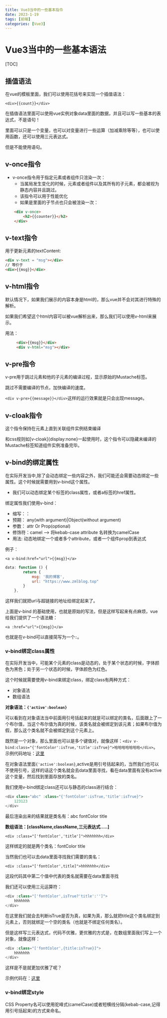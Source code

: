 ```yaml
---
title: Vue3当中的一些基本指令
date: 2023-1-19
tags: [前端]
categories: [Vue3]
---
```

# Vue3当中的一些基本语法
[TOC]

## 插值语法

在vue的模板里面，我们可以使用花括号来实现一个插值语法：

`<div>{{count}}</div>`

在插值语法里面可以使用vue实例对象data里面的数据，并且可以写一些基本的表达式，不是语句！

里面可以只是一个变量，也可以对变量进行一些运算（加减乘除等等），也可以使用函数，还可以使用三元表达式。

但是不能使用语句。

## v-once指令

- v-once指令用于指定元素或者组件只渲染一次：
	- 当属局发生变化的时候，元素或者组件以及其所有的子元素，都会被视为静态内容并且跳过。
	- 该指令可以用于性能优化
	- 如果是里面的子节点也只会被渲染一次：
```html
	<div v-once>
		<h2>{{counter}}</h2>
	</div>
```

## v-text指令

用于更新元素的textContent:

```html
<div v-text = "msg"></div>
// 等价于
<div>{{msg}}</div>
```

## v-html指令

默认情况下，如果我们展示的内容本身是html的，那么vue并不会对其进行特殊的解析。

如果我们希望这个html内容可以被vue解析出来，那么我们可以使用v-html来展示。

用法：

```html
	 <div>{{msg}}</div>
     <div v-html="msg"></div>
```

## v-pre指令

v-pre用于跳过元素和他的子元素的编译过程，显示原始的Mustache标签。

跳过不需要编译的节点，加快编译的速度。

`<div v-pre>{{message}}</div>`这样的运行效果就是只会出现message。

## v-cloak指令

这个指令保持在元素上直到关联组件实例结束编译

和css规则如[v-cloak]{display:none}一起使用时，这个指令可以隐藏未编译的Mustache标签知道组件实例准备完毕。

## v-bind的绑定属性 

在实际开发当中,除了会动态绑定一些内容之外，我们可能还会需要动态绑定一些属性。这个时候就需要用到v-bind这个属性。

- 我们可以动态绑定某个标签的class属性，或者a标签的href属性。 

绑定属性我们使用v-bind：

- 缩写：：
- 预期： any(with argument)|Object(without argument)
- 参数： attr Or Prop(optional)
- 修饰符：camel --> 将kebab-case attribute 名转换为camelCase
- 用法: 动态地绑定一个或者多个attribute，或者一个组件prop到表达式

例子：

`<a v-bind:href="url">{{msg}}</a>`

```js
data: function () {
        return {
            msg: '我的博客',
            url: "https://www.zmlblog.top"
        }
    },
```

这样我们就把url与超链接的地址给绑定起来了。

上面是v-bind 的基础使用，也就是原始的写法，但是这样写起来有点麻烦，vue给我们提供了一个语法糖：

`<a :href="url">{{msg}}</a>`

也就是在v-bind可以直接简写为一个`:`。

### v-bind绑定class属性

在实际开发当中，可能某个元素的class是动态的，处于某个状态的时候，字体颜色为黑色；处于另一个状态的时候，字体颜色为红色。

这个时候就需要使用v-bind来绑定class，绑定class有两种方式：

- 对象语法
- 数组语法

**对象语法：`{'active':boolean}`**

可以看到在对象语法当中前面用引号括起来的就是可以绑定的类名，后面跟上了一个布尔值，当这个布尔值为真的时候，该类名就会被绑定到该元素；如果布尔值为假，那么这个类名就不会被绑定到这个元素上。

既然是一个对象，那么里面也可以是多个键值对，就像这样：`<div v-bind:class="{'fontColor':isTrue,'title':isTrue}">哈哈哈哈哈哈哈</div>`。
示例代码地址：[这里](https://github.com/zml212/vue3_learn/blob/master/learn_vue3/03_v-bind%E5%92%8Cv-on%E7%9A%84%E4%BD%BF%E7%94%A8/02_v-bind%E7%BB%91%E5%AE%9Aclass-%E5%AF%B9%E8%B1%A1%E8%AF%AD%E6%B3%95.html)

在对象语法里面`{'active':boolean}`,active是用引号括起来的，当然我们也可以不使用引号，这样的话这个类名就会去data里面寻找，看在data里面有没有active这个变量，然后找到里面存放的类名。

我们使用v-bind绑定class还可以与静态的class进行结合：

```js
<div class="abc" :class="{'fontColor':isTrue,'title':isTrue}">
    123123
</div>
```

最后渲染出来的结果就是类名有：abc fontColor  title

**数组语法：[className,className,三元表达式.....]**

`<div :class="['fontColor','title']">hhhhhhh</div>`

这样绑定的就是两个类名：fontColor  title

当然我们也可以去data里面寻找我们需要的类名：

`<div :class="['fontColor',title]">hhhhhhh</div>`

这段代码其中第二个值中代表的类名就需要在data里面寻找

我们还可以使用三元运算符：

```js
<div :class="['fontColor',isTrue?'title':'']">
    hhhhhhh
</div>

```

在这里我们就会去判断isTrue是否为真，如果为真，那么就把title这个类名绑定到元素上，否则就绑定一个空的类名（也就是不绑定任何类名）。

但是这样写三元表达式，代码不优雅，更优雅的方式是，在数组里面我们写上一个对象，就像这样：

```js
<div :class="['fontColor',{title:isTrue}]">
    hhhhhhh
</div>
```

这样是不是就更加优雅了呢？

示例代码在：[这里](https://github.com/zml212/vue3_learn/blob/master/learn_vue3/03_v-bind%E5%92%8Cv-on%E7%9A%84%E4%BD%BF%E7%94%A8/03_v-bind%E7%BB%91%E5%AE%9Aclass%E6%95%B0%E7%BB%84%E8%AF%AD%E6%B3%95.html)

### v-bind绑定style

CSS Property名可以使用驼峰式(camelCase)或者短横线分隔(kebab-case,记得用引号括起来)的方式来命名。
